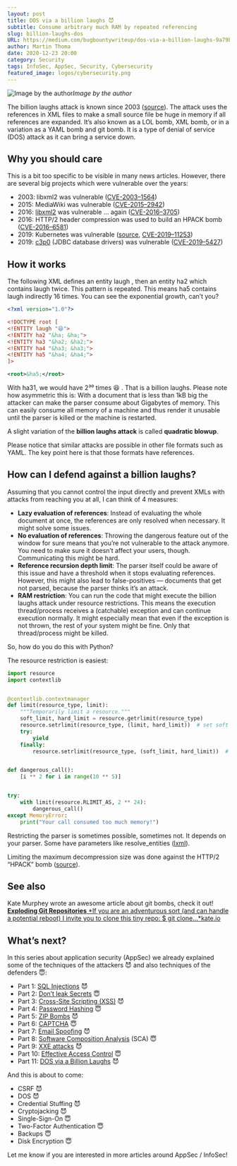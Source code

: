 ```yaml
---
layout: post
title: DOS via a billion laughs 😈
subtitle: Consume arbitrary much RAM by repeated referencing
slug: billion-laughs-dos
URL: https://medium.com/bugbountywriteup/dos-via-a-billion-laughs-9a79be96e139
author: Martin Thoma
date: 2020-12-23 20:00
category: Security
tags: InfoSec, AppSec, Security, Cybersecurity
featured_image: logos/cybersecurity.png
---
```

![Image by the author](https://cdn-images-1.medium.com/max/3708/1*Mlli4bOg_zK6Jbllje6bFQ.png)*Image by the author*

The billion laughs attack is known since 2003 ([source](https://cve.mitre.org/cgi-bin/cvename.cgi?name=CVE-2003-1564)). The attack uses the references in XML files to make a small source file be huge in memory if all references are expanded. It’s also known as a LOL bomb, XML bomb, or in a variation as a YAML bomb and git bomb. It is a type of denial of service (DOS) attack as it can bring a service down.

## Why you should care

This is a bit too specific to be visible in many news articles. However, there are several big projects which were vulnerable over the years:

* 2003: libxml2 was vulnerable ([CVE-2003–1564](https://cve.mitre.org/cgi-bin/cvename.cgi?name=CVE-2003-1564))
* 2015: MediaWiki was vulnerable ([CVE-2015–2942](https://cve.mitre.org/cgi-bin/cvename.cgi?name=CVE-2015-2942))
* 2016: [libxml2](https://en.wikipedia.org/wiki/Libxml2) was vulnerable … again ([CVE-2016–3705](https://cve.mitre.org/cgi-bin/cvename.cgi?name=CVE-2016-3705))
* 2016: HTTP/2 header compression was used to build an HPACK bomb ([CVE-2016–6581](https://nvd.nist.gov/vuln/detail/CVE-2016-6581))
* 2019: Kubernetes was vulnerable ([source](https://github.com/kubernetes/kubernetes/issues/83253), [CVE-2019–11253](https://nvd.nist.gov/vuln/detail/CVE-2019-11253))
* 2019: [c3p0](https://www.mchange.com/projects/c3p0/) (JDBC database drivers) was vulnerable ([CVE-2019–5427](https://nvd.nist.gov/vuln/detail/CVE-2019-5427))

## How it works

The following XML defines an entity laugh , then an entity ha2 which contains laugh twice. This pattern is repeated. This means ha5 contains laugh indirectly 16 times. You can see the exponential growth, can’t you?

```xml
<?xml version="1.0"?>

<!DOCTYPE root [
<!ENTITY laugh "😆">
<!ENTITY ha2 "&ha; &ha;">
<!ENTITY ha3 "&ha2; &ha2;">
<!ENTITY ha4 "&ha3; &ha3;">
<!ENTITY ha5 "&ha4; &ha4;">
]>

<root>&ha5;</root>
```

With ha31, we would have 2³⁰ times 😆 . That is a billion laughs. Please note how asymmetric this is: With a document that is less than 1kB big the attacker can make the parser consume about Gigabytes of memory. This can easily consume all memory of a machine and thus render it unusable until the parser is killed or the machine is restarted.

A slight variation of the **billion laughs attack** is called **quadratic blowup**.

Please notice that similar attacks are possible in other file formats such as YAML. The key point here is that those formats have references.

## How can I defend against a billion laughs?

Assuming that you cannot control the input directly and prevent XMLs with attacks from reaching you at all, I can think of 4 measures:

* **Lazy evaluation of references**: Instead of evaluating the whole document at once, the references are only resolved when necessary. It might solve some issues.
* **No evaluation of references**: Throwing the dangerous feature out of the window for sure means that you’re not vulnerable to the attack anymore. You need to make sure it doesn’t affect your users, though. Communicating this might be hard.
* **Reference recursion depth limit**: The parser itself could be aware of this issue and have a threshold when it stops evaluating references. However, this might also lead to false-positives — documents that get not parsed, because the parser thinks it’s an attack.
* **RAM restriction**: You can run the code that might execute the billion laughs attack under resource restrictions. This means the execution thread/process receives a (catchable) exception and can continue execution normally. It might especially mean that even if the exception is not thrown, the rest of your system might be fine. Only that thread/process might be killed.

So, how do you do this with Python?

The resource restriction is easiest:

```python
import resource
import contextlib


@contextlib.contextmanager
def limit(resource_type, limit):
    """Temporarily limit a resource."""
    soft_limit, hard_limit = resource.getrlimit(resource_type)
    resource.setrlimit(resource_type, (limit, hard_limit))  # set soft limit
    try:
        yield
    finally:
        resource.setrlimit(resource_type, (soft_limit, hard_limit))  # restore


def dangerous_call():
    [i ** 2 for i in range(10 ** 5)]


try:
    with limit(resource.RLIMIT_AS, 2 ** 24):
        dangerous_call()
except MemoryError:
    print("Your call consumed too much memory!")
```

Restricting the parser is sometimes possible, sometimes not. It depends on your
parser. Some have parameters like resolve_entities
([lxml](https://lxml.de/api/lxml.etree.XMLParser-class.html)).

Limiting the maximum decompression size was done against the HTTP/2 “HPACK”
bomb
([source](https://python-hyper.org/projects/hpack/en/latest/security/CVE-2016-6581.html#the-solution)).

## See also

Kate Murphey wrote an awesome article about git bombs, check it out!
[**Exploding Git Repositories**
*If you are an adventurous sort (and can handle a potential reboot) I invite you to clone this tiny repo: $ git clone…*kate.io](https://kate.io/blog/git-bomb/)

## What’s next?

In this series about application security (AppSec) we already explained some of the techniques of the attackers 😈 and also techniques of the defenders 😇:

* Part 1: [SQL Injections](https://medium.com/faun/sql-injections-e8bc9a14c95) 😈
* Part 2: [Don’t leak Secrets](https://levelup.gitconnected.com/leaking-secrets-240a3484cb80) 😇
* Part 3: [Cross-Site Scripting (XSS)](https://levelup.gitconnected.com/cross-site-scripting-xss-fd374ce71b2f) 😈
* Part 4: [Password Hashing](https://levelup.gitconnected.com/password-hashing-eb3b97684636) 😇
* Part 5: [ZIP Bombs](https://medium.com/bugbountywriteup/zip-bombs-30337a1b0112) 😈
* Part 6: [CAPTCHA](https://medium.com/plain-and-simple/captcha-500991bd90a3) 😇
* Part 7: [Email Spoofing](https://medium.com/bugbountywriteup/email-spoofing-9da8d33406bf) 😈
* Part 8: [Software Composition Analysis](https://medium.com/python-in-plain-english/software-composition-analysis-sca-7e573214a98e) (SCA) 😇
* Part 9: [XXE attacks](https://medium.com/faun/xxe-attacks-750e91448e8f) 😈
* Part 10: [Effective Access Control](https://levelup.gitconnected.com/effective-access-control-331f883cb0ff) 😇
* Part 11: [DOS via a Billion Laughs](https://medium.com/bugbountywriteup/dos-via-a-billion-laughs-9a79be96e139) 😈

And this is about to come:

* CSRF 😈
* DOS 😈
* Credential Stuffing 😈
* Cryptojacking 😈
* Single-Sign-On 😇
* Two-Factor Authentication 😇
* Backups 😇
* Disk Encryption 😇

Let me know if you are interested in more articles around AppSec / InfoSec!
